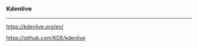 ### Kdenlive
---
https://kdenlive.org/en/

https://github.com/KDE/kdenlive

```
```

```
```

```
```


